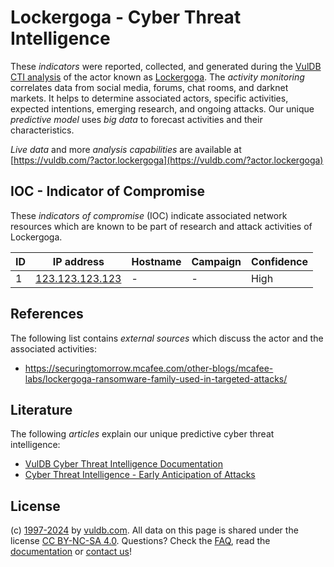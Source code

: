 # Lockergoga - Cyber Threat Intelligence

These _indicators_ were reported, collected, and generated during the [VulDB CTI analysis](https://vuldb.com/?kb.cti) of the actor known as [Lockergoga](https://vuldb.com/?actor.lockergoga). The _activity monitoring_ correlates data from social media, forums, chat rooms, and darknet markets. It helps to determine associated actors, specific activities, expected intentions, emerging research, and ongoing attacks. Our unique _predictive model_ uses _big data_ to forecast activities and their characteristics.

_Live data_ and more _analysis capabilities_ are available at [https://vuldb.com/?actor.lockergoga](https://vuldb.com/?actor.lockergoga)

## IOC - Indicator of Compromise

These _indicators of compromise_ (IOC) indicate associated network resources which are known to be part of research and attack activities of Lockergoga.

ID | IP address | Hostname | Campaign | Confidence
-- | ---------- | -------- | -------- | ----------
1 | [123.123.123.123](https://vuldb.com/?ip.123.123.123.123) | - | - | High

## References

The following list contains _external sources_ which discuss the actor and the associated activities:

* https://securingtomorrow.mcafee.com/other-blogs/mcafee-labs/lockergoga-ransomware-family-used-in-targeted-attacks/

## Literature

The following _articles_ explain our unique predictive cyber threat intelligence:

* [VulDB Cyber Threat Intelligence Documentation](https://vuldb.com/?kb.cti)
* [Cyber Threat Intelligence - Early Anticipation of Attacks](https://www.scip.ch/en/?labs.20201022)

## License

(c) [1997-2024](https://vuldb.com/?kb.changelog) by [vuldb.com](https://vuldb.com/?kb.about). All data on this page is shared under the license [CC BY-NC-SA 4.0](https://creativecommons.org/licenses/by-nc-sa/4.0/). Questions? Check the [FAQ](https://vuldb.com/?kb.faq), read the [documentation](https://vuldb.com/?kb) or [contact us](https://vuldb.com/?contact)!
